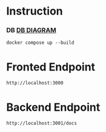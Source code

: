 # Instruction

### DB [DB DIAGRAM](https://dbdiagram.io/d/PolyTrade-65ca53b9ac844320aef9ece2)

```
docker compose up --build
```

# Fronted Endpoint

```
http://localhost:3000
```

# Backend Endpoint

```
http://localhost:3001/docs
```
